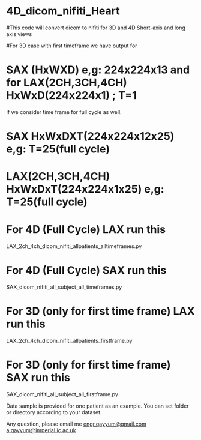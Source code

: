 # 4D_dicom_nifiti_Heart

#This code will convert dicom to nifiti for 3D and 4D Short-axis and long axis views

#For 3D case with first timeframe we have output for 
# SAX (HxWXD) e,g: 224x224x13 and for LAX(2CH,3CH,4CH) HxWxD(224x224x1) ; T=1

If we consider time frame for full cycle as well.

# SAX HxWxDXT(224x224x12x25) e,g: T=25(full cycle)

# LAX(2CH,3CH,4CH) HxWxDxT(224x224x1x25) e,g: T=25(full cycle)


# For 4D (Full Cycle) LAX run this

LAX_2ch_4ch_dicom_nifiti_allpatients_alltimeframes.py

# For 4D (Full Cycle) SAX run this

SAX_dicom_nifiti_all_subject_all_timeframes.py


# For 3D (only for first time frame) LAX run this

LAX_2ch_4ch_dicom_nifiti_allpatients_firstframe.py

# For 3D (only for first time frame) SAX run this

SAX_dicom_nifiti_all_subject_all_firstframe.py

Data sample is provided for one patient as an example. You can set folder or directory according to your dataset.

Any question, please email me
engr.qayyum@gmail.com
a.qayyum@imperial.ic.ac.uk





